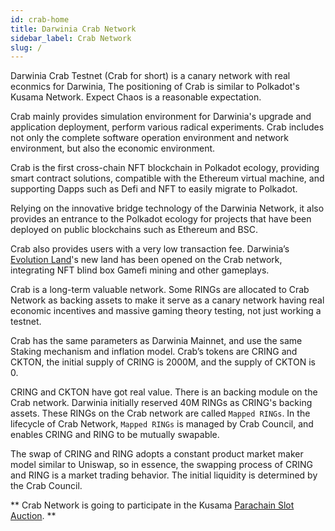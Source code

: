 ```yaml
---
id: crab-home
title: Darwinia Crab Network
sidebar_label: Crab Network
slug: /
---
```


Darwinia Crab Testnet (Crab for short) is a canary network with real econmics for Darwinia, The positioning of Crab is similar to Polkadot's Kusama Network. Expect Chaos is a reasonable expectation.

Crab mainly provides simulation environment for Darwinia's upgrade and application deployment, perform various radical experiments. Crab includes not only the complete software operation environment and network environment, but also the economic environment.

Crab is the first cross-chain NFT blockchain in Polkadot ecology, providing smart contract solutions, compatible with the Ethereum virtual machine, and supporting Dapps such as Defi and NFT to easily migrate to Polkadot.

Relying on the innovative bridge technology of the Darwinia Network, it also provides an entrance to the Polkadot ecology for projects that have been deployed on public blockchains such as Ethereum and BSC.

Crab also provides users with a very low transaction fee. Darwinia’s [Evolution Land](https://www.evolution.land/)'s new land has been opened on the Crab network, integrating NFT blind box Gamefi mining and other gameplays.

Crab is a long-term valuable network. Some RINGs are allocated to Crab Network as backing assets to make it serve as a canary network having real economic incentives and massive gaming theory testing, not just working a testnet.

Crab has the same parameters as Darwinia Mainnet, and use the same Staking mechanism and inflation model. Crab’s tokens are CRING and CKTON, the initial supply of CRING is 2000M, and the supply of CKTON is 0.

CRING and CKTON have got real value. There is an backing module on the Crab network. Darwinia initially reserved 40M RINGs as CRING's backing assets. These RINGs on the Crab network are called `Mapped RINGs`. In the lifecycle of Crab Network, `Mapped RINGs` is managed by Crab Council, and enables CRING and RING to be mutually swapable.

The swap of CRING and RING adopts a constant product market maker model similar to Uniswap, so in essence, the swapping process of CRING and RING is a market trading behavior. The initial liquidity is determined by the Crab Council.

** Crab Network is going to participate in the Kusama [Parachain Slot Auction](https://polkadot.network/launch-parachains/). **
